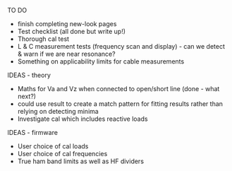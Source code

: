TO DO
   - finish completing new-look pages
   - Test checklist (all done but write up!)
   - Thorough cal test
   - L & C measurement tests (frequency scan and display) - can we detect & warn if we are near resonance?
   - Something on applicability limits for cable measurements

IDEAS - theory
  - Maths for Va and Vz when connected to open/short line (done - what next?)
  - could use result to create a match pattern for fitting results rather than relying on detecting minima
  - Investigate cal which includes reactive loads

IDEAS - firmware
  - User choice of cal loads
  - User choice of cal frequencies
  - True ham band limits as well as HF dividers


